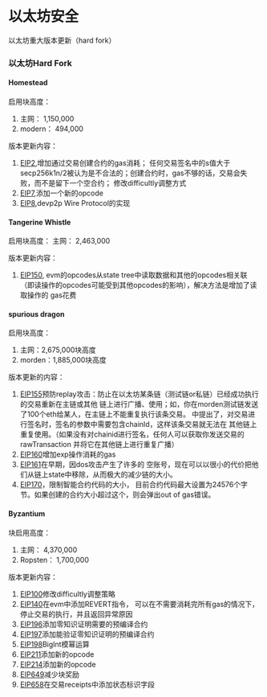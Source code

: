 # 以太坊安全
以太坊重大版本更新（hard fork）

### 以太坊Hard Fork

#### Homestead
启用块高度：
1. 主网： 1,150,000
2. modern： 494,000

版本更新内容：
1. [EIP2](https://github.com/ethereum/EIPs/blob/master/EIPS/eip-2.md),增加通过交易创建合约的gas消耗；
任何交易签名中的s值大于secp256k1n/2被认为是不合法的；创建合约时，gas不够的话，交易会失败，而不是留下一个空合约；
修改difficultly调整方式
2. [EIP7](https://github.com/ethereum/EIPs/blob/master/EIPS/eip-7.md),添加一个新的opcode
3. [EIP8](https://github.com/ethereum/EIPs/blob/master/EIPS/eip-8.md),devp2p Wire Protocol的实现

#### Tangerine Whistle
启用块高度：
主网： 2,463,000

版本更新内容：
1. [EIP150](https://github.com/ethereum/EIPs/blob/master/EIPS/eip-150.md), evm的opcodes从state
 tree中读取数据和其他的opcodes相关联（即读操作的opcodes可能受到其他opcodes的影响），解决方法是增加了读取操作的
 gas花费
 
#### spurious dragon
启用块高度：
1. 主网：2,675,000块高度
2. morden：1,885,000块高度
  
版本更新的内容：
1. [EIP155](https://github.com/ethereum/EIPs/blob/master/EIPS/eip-155.md)预防replay攻击：防止在以太坊某条链（测试链or私链）已经成功执行的交易重新在主链或其他
链上进行广播、使用；如，你在morden测试链发送了100个eth给某人，在主链上不能重复执行该条交易。
中提出了，对交易进行签名时，签名的参数中需要包含chainId，这样该条交易就无法在
其他链上重复使用。（如果没有对chainid进行签名，任何人可以获取你发送交易的rawTransaction
并将它在其他链上进行重复广播）
2. [EIP160](https://github.com/ethereum/EIPs/blob/master/EIPS/eip-160.md)增加exp操作消耗的gas
3. [EIP161](https://github.com/ethereum/EIPs/blob/master/EIPS/eip-161.md)在早期，因dos攻击产生了许多的
空账号，现在可以以很小的代价把他们从链上state中移除，从而极大的减少链的大小。
4. [EIP170](https://github.com/ethereum/EIPs/blob/master/EIPS/eip-170.md)，限制智能合约代码的大小，
目前合约代码最大设置为24576个字节。如果创建的合约大小超过这个，则会弹出out of gas错误。

#### Byzantium
块启用高度：
1. 主网： 4,370,000
2. Ropsten： 1,700,000

版本更新内容：
1. [EIP100](https://github.com/ethereum/EIPs/blob/master/EIPS/eip-100.md)修改difficultly调整策略
2. [EIP140](https://github.com/ethereum/EIPs/blob/master/EIPS/eip-140.md)在evm中添加REVERT指令，
可以在不需要消耗完所有gas的情况下，停止交易的执行，并且返回异常原因
3. [EIP196](https://github.com/ethereum/EIPs/blob/master/EIPS/eip-196.md)添加零知识证明需要的预编译合约
4. [EIP197](https://github.com/ethereum/EIPs/blob/master/EIPS/eip-197.md)添加能验证零知识证明的预编译合约
5. [EIP198](https://github.com/ethereum/EIPs/blob/master/EIPS/eip-198.md)BigInt模幂运算
6. [EIP211](https://github.com/ethereum/EIPs/blob/master/EIPS/eip-211.md)添加新的opcode
7. [EIP214](https://github.com/ethereum/EIPs/blob/master/EIPS/eip-214.md)添加新的opcode
8. [EIP649](https://github.com/ethereum/EIPs/blob/master/EIPS/eip-649.md)减少块奖励
9. [EIP658](https://github.com/ethereum/EIPs/blob/master/EIPS/eip-658.md)在交易receipts中添加状态标识字段
